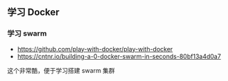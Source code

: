 ## 学习 Docker


### 学习 swarm

- https://github.com/play-with-docker/play-with-docker
- https://cntnr.io/building-a-0-docker-swarm-in-seconds-80bf13a4d0a7

这个非常酷，便于学习搭建 swarm 集群
